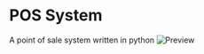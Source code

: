 # POS System
A point of sale system written in python
![Preview](https://raw.githubusercontent.com/Nadeera3784/POS_System/master/screenshot.png)
